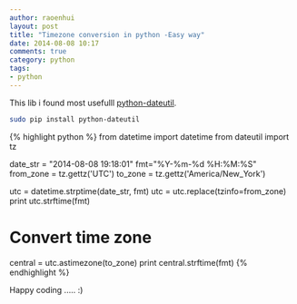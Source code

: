 ```yaml
---
author: raoenhui
layout: post
title: "Timezone conversion in python -Easy way"
date: 2014-08-08 10:17
comments: true
category: python
tags:
- python
---
```


This lib i found most usefulll [python-dateutil](http://niemeyer.net/python-dateutil).

```bash
sudo pip install python-dateutil
```

{% highlight python %}
from datetime import datetime
from dateutil import tz

date_str = "2014-08-08 19:18:01"
fmt="%Y-%m-%d %H:%M:%S"
from_zone = tz.gettz('UTC')
to_zone = tz.gettz('America/New_York')

utc = datetime.strptime(date_str, fmt)
utc = utc.replace(tzinfo=from_zone)
print utc.strftime(fmt)
# Convert time zone
central = utc.astimezone(to_zone)
print central.strftime(fmt)
{% endhighlight %}

Happy coding ..... :)
